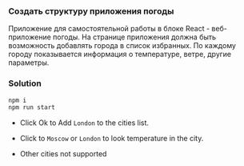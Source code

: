 ### Создать структуру приложения погоды
Приложение для самостоятельной работы в блоке React - веб-приложение погоды.
На странице приложения должна быть возможность добавлять города в список избранных.
По каждому городу показывается информация о температуре, ветре, другие параметры.

### Solution

```bash
npm i 
npm run start
```

+ Click Ok to Add `London` to the cities list.

+ Click to `Moscow` or `London` to look temperature in the city.

+ Other cities not supported
 